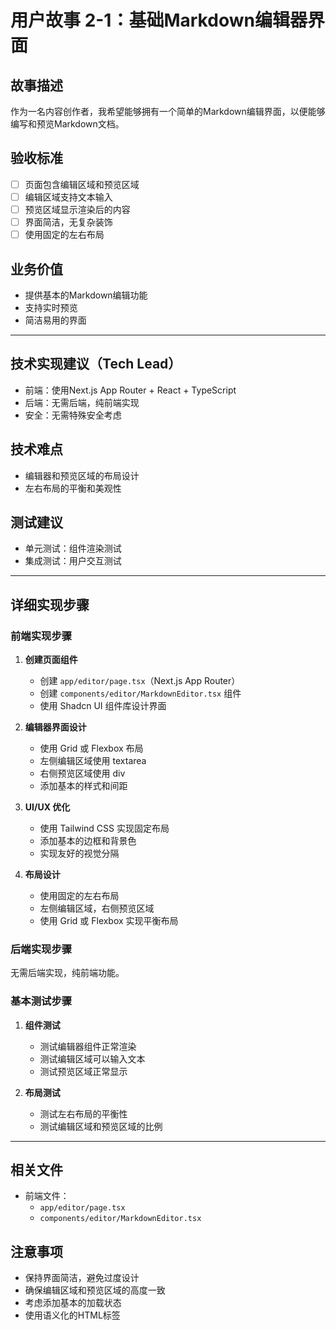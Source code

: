 # 用户故事 2-1：基础Markdown编辑器界面

## 故事描述

作为一名内容创作者，我希望能够拥有一个简单的Markdown编辑界面，以便能够编写和预览Markdown文档。

## 验收标准

- [ ] 页面包含编辑区域和预览区域
- [ ] 编辑区域支持文本输入
- [ ] 预览区域显示渲染后的内容
- [ ] 界面简洁，无复杂装饰
- [ ] 使用固定的左右布局

## 业务价值

- 提供基本的Markdown编辑功能
- 支持实时预览
- 简洁易用的界面

---

## 技术实现建议（Tech Lead）

- 前端：使用Next.js App Router + React + TypeScript
- 后端：无需后端，纯前端实现
- 安全：无需特殊安全考虑

## 技术难点

- 编辑器和预览区域的布局设计
- 左右布局的平衡和美观性

## 测试建议

- 单元测试：组件渲染测试
- 集成测试：用户交互测试

---

## 详细实现步骤

### 前端实现步骤

1. **创建页面组件**
   - 创建 `app/editor/page.tsx`（Next.js App Router）
   - 创建 `components/editor/MarkdownEditor.tsx` 组件
   - 使用 Shadcn UI 组件库设计界面

2. **编辑器界面设计**
   - 使用 Grid 或 Flexbox 布局
   - 左侧编辑区域使用 textarea
   - 右侧预览区域使用 div
   - 添加基本的样式和间距

3. **UI/UX 优化**
   - 使用 Tailwind CSS 实现固定布局
   - 添加基本的边框和背景色
   - 实现友好的视觉分隔

4. **布局设计**
   - 使用固定的左右布局
   - 左侧编辑区域，右侧预览区域
   - 使用 Grid 或 Flexbox 实现平衡布局

### 后端实现步骤

无需后端实现，纯前端功能。

### 基本测试步骤

1. **组件测试**
   - 测试编辑器组件正常渲染
   - 测试编辑区域可以输入文本
   - 测试预览区域正常显示

2. **布局测试**
   - 测试左右布局的平衡性
   - 测试编辑区域和预览区域的比例

---

## 相关文件

- 前端文件：
  - `app/editor/page.tsx`
  - `components/editor/MarkdownEditor.tsx`

## 注意事项

- 保持界面简洁，避免过度设计
- 确保编辑区域和预览区域的高度一致
- 考虑添加基本的加载状态
- 使用语义化的HTML标签 